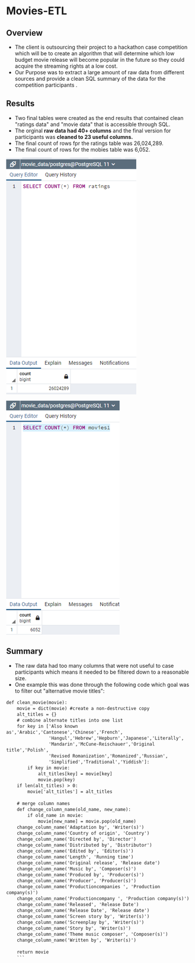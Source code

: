 # Movies-ETL
## Overview
* The client is outsourcing their project to a hackathon case competition which will be to create an algorithm that will determine which low budget movie release will become popular in the future so they could acquire the streaming rights at a low cost. 
* Our Purpose was to extract a large amount of raw data from different sources and provide a clean SQL summary of the data for the competition participants .
## Results
* Two final tables were created as the end results that contained clean "ratings data" and "movie data" that is accessible through SQL.
* The orginal **raw data had 40+ columns** and the final version for participants was **cleaned to 23 useful columns.**
* The final count of rows fpr the ratings table was 26,024,289.
* The final count of rows for the mobies table was 6,052.

![goals](https://github.com/Leehudson514/Movies-ETL/blob/main/Resources/ratings_query.png)

![goals](https://github.com/Leehudson514/Movies-ETL/blob/main/Resources/movies_query.png)

## Summary
* The raw data had too many columns that were not useful to case participants which means it needed to be filtered down to a reasonable size. 
* One example this was done through the following code which goal was to filter out "alternative movie titles":
```
def clean_movie(movie):
    movie = dict(movie) #create a non-destructive copy
    alt_titles = {}
    # combine alternate titles into one list
    for key in ['Also known as','Arabic','Cantonese','Chinese','French',
                'Hangul','Hebrew','Hepburn','Japanese','Literally',
                'Mandarin','McCune-Reischauer','Original title','Polish',
                'Revised Romanization','Romanized','Russian',
                'Simplified','Traditional','Yiddish']:
        if key in movie:
            alt_titles[key] = movie[key]
            movie.pop(key)
    if len(alt_titles) > 0:
        movie['alt_titles'] = alt_titles

    # merge column names
    def change_column_name(old_name, new_name):
        if old_name in movie:
            movie[new_name] = movie.pop(old_name)
    change_column_name('Adaptation by', 'Writer(s)')
    change_column_name('Country of origin', 'Country')
    change_column_name('Directed by', 'Director')
    change_column_name('Distributed by', 'Distributor')
    change_column_name('Edited by', 'Editor(s)')
    change_column_name('Length', 'Running time')
    change_column_name('Original release', 'Release date')
    change_column_name('Music by', 'Composer(s)')
    change_column_name('Produced by', 'Producer(s)')
    change_column_name('Producer', 'Producer(s)')
    change_column_name('Productioncompanies ', 'Production company(s)')
    change_column_name('Productioncompany ', 'Production company(s)')
    change_column_name('Released', 'Release Date')
    change_column_name('Release Date', 'Release date')
    change_column_name('Screen story by', 'Writer(s)')
    change_column_name('Screenplay by', 'Writer(s)')
    change_column_name('Story by', 'Writer(s)')
    change_column_name('Theme music composer', 'Composer(s)')
    change_column_name('Written by', 'Writer(s)')

    return movie
    ```
